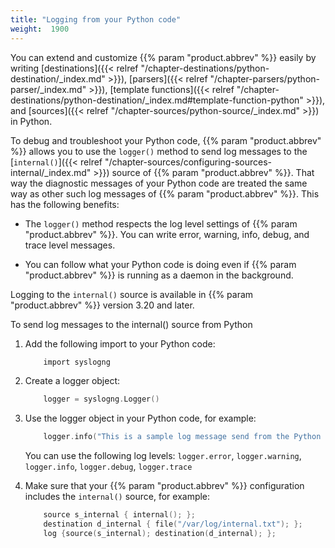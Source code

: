 ```yaml
---
title: "Logging from your Python code"
weight:  1900
---
```

<!-- DISCLAIMER: This file is based on the syslog-ng Open Source Edition documentation https://github.com/balabit/syslog-ng-ose-guides/commit/2f4a52ee61d1ea9ad27cb4f3168b95408fddfdf2 and is used under the terms of The syslog-ng Open Source Edition Documentation License. The file has been modified by Axoflow. -->

You can extend and customize {{% param "product.abbrev" %}} easily by writing [destinations]({{< relref "/chapter-destinations/python-destination/_index.md" >}}), [parsers]({{< relref "/chapter-parsers/python-parser/_index.md" >}}), [template functions]({{< relref "/chapter-destinations/python-destination/_index.md#template-function-python" >}}), and [sources]({{< relref "/chapter-sources/python-source/_index.md" >}}) in Python.

To debug and troubleshoot your Python code, {{% param "product.abbrev" %}} allows you to use the `logger()` method to send log messages to the [`internal()`]({{< relref "/chapter-sources/configuring-sources-internal/_index.md" >}}) source of {{% param "product.abbrev" %}}. That way the diagnostic messages of your Python code are treated the same way as other such log messages of {{% param "product.abbrev" %}}. This has the following benefits:

  - The `logger()` method respects the log level settings of {{% param "product.abbrev" %}}. You can write error, warning, info, debug, and trace level messages.

  - You can follow what your Python code is doing even if {{% param "product.abbrev" %}} is running as a daemon in the background.

Logging to the `internal()` source is available in {{% param "product.abbrev" %}} version 3.20 and later.

To send log messages to the internal() source from Python

1.  Add the following import to your Python code:
    
    ```c
        import syslogng
    
    ```

2.  Create a logger object:
    
    ```c
        logger = syslogng.Logger()
    
    ```

3.  Use the logger object in your Python code, for example:
    
    ```c
        logger.info("This is a sample log message send from the Python code.")
    
    ```
    
    You can use the following log levels: `logger.error`, `logger.warning`, `logger.info`, `logger.debug`, `logger.trace`

4.  Make sure that your {{% param "product.abbrev" %}} configuration includes the `internal()` source, for example:
    
    ```c
        source s_internal { internal(); };
        destination d_internal { file("/var/log/internal.txt"); };
        log {source(s_internal); destination(d_internal); };
    ```
